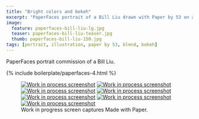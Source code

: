 ```yaml
---
title: "Bright colors and bokeh"
excerpt: "PaperFaces portrait of a Bill Liu drawn with Paper by 53 on an iPad."
image: 
  feature: paperfaces-bill-liu-lg.jpg
  teaser: paperfaces-bill-liu-teaser.jpg
  thumb: paperfaces-bill-liu-150.jpg
tags: [portrait, illustration, paper by 53, blend, bokeh]
---
```


PaperFaces portrait commission of a Bill Liu.

{% include boilerplate/paperfaces-4.html %}

<figure class="third">
  <a href="{{ site.url }}/images/paperfaces-bill-liu-process-1-lg.jpg"><img src="{{ site.url }}/images/paperfaces-bill-liu-process-1-600.jpg" alt="Work in process screenshot"></a>
  <a href="{{ site.url }}/images/paperfaces-bill-liu-process-2-lg.jpg"><img src="{{ site.url }}/images/paperfaces-bill-liu-process-2-600.jpg" alt="Work in process screenshot"></a>
  <a href="{{ site.url }}/images/paperfaces-bill-liu-process-3-lg.jpg"><img src="{{ site.url }}/images/paperfaces-bill-liu-process-3-600.jpg" alt="Work in process screenshot"></a>
  <a href="{{ site.url }}/images/paperfaces-bill-liu-process-4-lg.jpg"><img src="{{ site.url }}/images/paperfaces-bill-liu-process-4-600.jpg" alt="Work in process screenshot"></a>
  <a href="{{ site.url }}/images/paperfaces-bill-liu-process-5-lg.jpg"><img src="{{ site.url }}/images/paperfaces-bill-liu-process-5-600.jpg" alt="Work in process screenshot"></a>
  <a href="{{ site.url }}/images/paperfaces-bill-liu-process-6-lg.jpg"><img src="{{ site.url }}/images/paperfaces-bill-liu-process-6-600.jpg" alt="Work in process screenshot"></a>
  <a href="{{ site.url }}/images/paperfaces-bill-liu-process-7-lg.jpg"><img src="{{ site.url }}/images/paperfaces-bill-liu-process-7-600.jpg" alt="Work in process screenshot"></a>
  <figcaption>Work in progress screen captures Made with Paper.</figcaption>
</figure>
